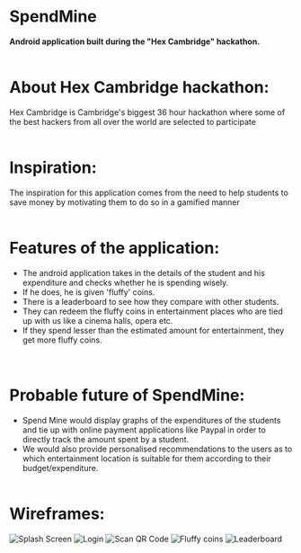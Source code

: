# SpendMine
<b>Android application built during the "Hex Cambridge" hackathon.</b><br><br>

# About Hex Cambridge hackathon:
Hex Cambridge is Cambridge's biggest 36 hour hackathon where some of the best hackers from all over the world are selected to participate
<br><br>

# Inspiration:
The inspiration for this application comes from the need to help students to save money by motivating them to do so in a gamified manner
<br><br>

# Features of the application:
- The android application takes in the details of the student and his expenditure and checks whether he is spending wisely. <br>
- If he does, he is given 'fluffy' coins. <br>
- There is a leaderboard to see how they compare with other students. <br>
- They can redeem the fluffy coins in entertainment places who are tied up with us like a cinema halls, opera etc. <br>
- If they spend lesser than the estimated amount for entertainment, they get more fluffy coins.<br>
<br><br>

# Probable future of SpendMine:
- Spend Mine would display graphs of the expenditures of the students and tie up with online payment applications like Paypal in order to directly track the amount spent by a student. <br>
- We would also provide personalised recommendations to the users as to which entertainment location is suitable for them according to their budget/expenditure.
<br><br>

# Wireframes:
![Splash Screen](Screenshots/p1.jpg) ![Login](Screenshots/p2.jpg) ![Scan QR Code](Screenshots/p3.jpg) ![Fluffy coins](Screenshots/p5.jpg) ![Leaderboard](Screenshots/p6.jpg)
<br><br>
         


